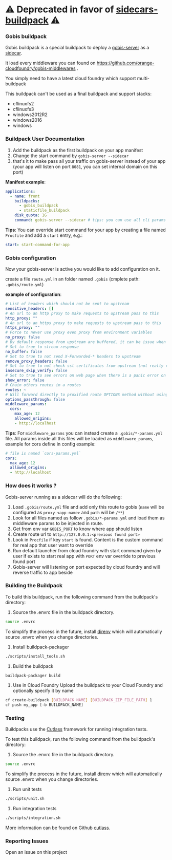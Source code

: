 # :warning: Deprecated  in favor of [sidecars-buildpack](https://github.com/orange-cloudfoundry/sidecars-buildpack) :warning:


### Gobis buildpack

Gobis buildpack is a special buildpack to deploy a [gobis-server](https://github.com/orange-cloudfoundry/gobis-server) 
as a [sidecar](https://blog.davemdavis.net/2018/03/13/the-sidecar-pattern/).

It load every middleware you can found on https://github.com/orange-cloudfoundry/gobis-middlewares .

You simply need to have a latest cloud foundry which support multi-buildpack

This buildpack can't be used as a final buildpack and support stacks:
- cflinuxfs2
- cflinuxfs3
- windows2012R2
- windows2016
- windows

### Buildpack User Documentation


1. Add the buildpack as the first buildpack on your app manifest
2. Change the start command by `gobis-server --sidecar`
3. that's it to make pass all your traffic on gobis-server instead of your app (your app will listen on port `8081`, 
you can set internal domain on this port)

**Manifest example**:

```yaml
applications:
  - name: front
    buildpacks:
      - gobis_buildpack
      - staticfile_buildpack
    disk_quota: 1G
    command: gobis-server --sidecar # tips: you can use all cli params from gobis-server, add flag `--log-level debug` to enable debug mode for example
```

**Tips**: You can override start command for your app by creating a file named `Procfile` and add a `start` entry, e.g.:

```yaml
start: start-command-for-app
```

### Gobis configuration

Now your gobis-server is active you would like to add configuration on it.

create a file `route.yml` in an folder named `.gobis` (cmplete path: `.gobis/route.yml`)

**example of configuration**:

```yaml
# List of headers which should not be sent to upstream
sensitive_headers: []
# An url to an http proxy to make requests to upstream pass to this
http_proxy: ""
# An url to an https proxy to make requests to upstream pass to this
https_proxy: ""
# Force to never use proxy even proxy from environment variables
no_proxy: false
# By default response from upstream are buffered, it can be issue when sending big files
# Set to true to stream response
no_buffer: false
# Set to true to not send X-Forwarded-* headers to upstream
remove_proxy_headers: false
# Set to true to not check ssl certificates from upstream (not really recommended)
insecure_skip_verify: false
# Set to true to see errors on web page when there is a panic error on gobis
show_error: false
# Chain others routes in a routes
routes: ~
# Will forward directly to proxified route OPTIONS method without using middlewares
options_passthrough: false
middleware_params:
  cors:
    max_age: 12
    allowed_origins:
    - http://localhost
```

**Tips**: For `middleware_params` you can instead create a `.gobis/*-params.yml` file. 
All params inside all this files will be loaded as `middleware_params`, example for cors define in config example:

```yaml
# file is named `cors-params.yml`
cors:
  max_age: 12
  allowed_origins:
  - http://localhost
```

### How does it works ?

Gobis-server running as a sidecar will do the following:
1. Load `.gobis/route.yml` file and add only this route to gobis (`name` will be configured as `proxy-<app-name>` and `path` will be `/**`)
2. Look for all files named as follow `.gobis/*-params.yml` and load them as middleware params to be injected in route.
3. Get from env var `GOBIS_PORT` to know where app should listen
4. Create route url to `http://127.0.0.1:<previous found port>`
5. Look in `Procfile` if key `start` is found. Content is the custom command for real app that user want to override
6. Run default launcher from cloud foundry with start command given by user if exists 
to start real app with `PORT` env var override to previous found port 
7. Gobis-server will listening on port expected by cloud foundry and will reverse traffic to app beside 

### Building the Buildpack
To build this buildpack, run the following command from the buildpack's directory:

1. Source the .envrc file in the buildpack directory.
```bash
source .envrc
```
To simplify the process in the future, install [direnv](https://direnv.net/) which will automatically source .envrc when you change directories.

1. Install buildpack-packager
```bash
./scripts/install_tools.sh
```

1. Build the buildpack
```bash
buildpack-packager build
```

1. Use in Cloud Foundry
Upload the buildpack to your Cloud Foundry and optionally specify it by name

```bash
cf create-buildpack [BUILDPACK_NAME] [BUILDPACK_ZIP_FILE_PATH] 1
cf push my_app [-b BUILDPACK_NAME]
```

### Testing
Buildpacks use the [Cutlass](https://github.com/cloudfoundry/libbuildpack/cutlass) framework for running integration tests.

To test this buildpack, run the following command from the buildpack's directory:

1. Source the .envrc file in the buildpack directory.

```bash
source .envrc
```
To simplify the process in the future, install [direnv](https://direnv.net/) which will automatically source .envrc when you change directories.

1. Run unit tests

```bash
./scripts/unit.sh
```

1. Run integration tests

```bash
./scripts/integration.sh
```

More information can be found on Github [cutlass](https://github.com/cloudfoundry/libbuildpack/cutlass).

### Reporting Issues
Open an issue on this project

